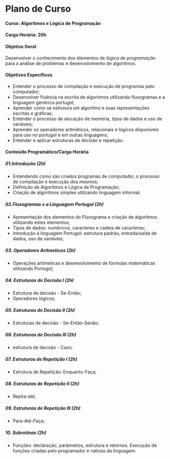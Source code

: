 # Plano de Curso
#### Curso: Algoritmos e Lógica de Programação
#### Carga Horária: 20h
#### Objetivo Geral
Desenvolver o conhecimento dos elementos de *lógica de programação* para a análise de problemas 
e desenvolvimento de algoritmos.

#### Objetivos Específicos
* Entender o processo de compilação e execução de programas pelo computador;
* Desenvolver fluência na escrita de algoritmos utilizando fluxogramas e a linguagem genérica portugol;
* Aprender como se estrutura um algoritmo e suas representações escritas e gráficas;
* Entender o processo de alocação de memória, tipos de dados e uso de variáveis;
* Aprender os operadores aritméticos, relacionais e lógicos disponíveis para uso no portugol e em outras linguagens;
* Entender e aplicar estruturas de decisão e repetição.

#### Conteúdo Programático/Carga Horária
##### 01.Introdução (2h)
* Entendendo como são criados programas de computador, o processo de compilação e execução dos mesmos;
* Definição de Algoritmos e Lógica de Programação;
* Criação de algoritmos simples utilizando linguagem informal;

##### 02.Fluxogramas e a Linguagem Portugol (2h)
* Apresentação dos elementos do Fluxograma e criação de algoritmos utilizando estes elementos;
* Tipos de dados: numéricos, caracteres e cadeia de caracteres;
* Introdução à linguagem Portugol: estrutura padrão, entrada/saída de dados, uso de variáveis;

##### 03. Operadores Aritmeticos (2h)
* Operações aritmeticas e desenvolvimento de fórmulas matemáticas utilizando Portugol;

##### 04. Estruturas de Decisão I (2h)
* Estrutura de decisão - Se-Então;
* Operadores lógicos;

##### 05. Estruturas de Decisão II (2h)
* Estruturas de decisão - Se-Então-Senão;

##### 06. Estruturas de Decisão III (2h)
* estrutura de decisão - Caso;

##### 07. Estruturas de Repetição I (2h)
* Estrutura de Repetição: Enquanto-Faça;

##### 08. Estruturas de Repetição II (2h)
* Repita-até;

##### 09. Estruturas de Repetição III (2h)
* Para-Até-Faça;

##### 10. Subrotinas (2h)
* Funções: declaração, parãmetros, estrutura e retornos. Execução de funções criadas pelo programador e nativas da linguagem.
